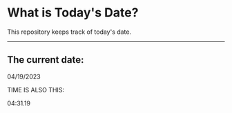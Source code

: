 # What is Today's Date?
This repository keeps track of today's date.
* * *
 
## The current date:  
 04/19/2023 
  
  
 TIME IS ALSO THIS: 
  
 04:31.19 
  
  
